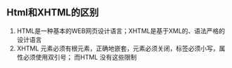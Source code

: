 ## Html和XHTML的区别
1. HTML是一种基本的WEB网页设计语言；XHTML是基于XML的、语法严格的设计语言
2. XHTML 元素必须有根元素，正确地嵌套，元素必须关闭，标签必须小写，属性必须使用双引号； 而HTML 没有这些限制